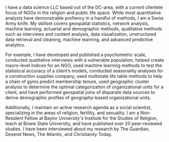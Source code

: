 I have a data science LLC based out of the DC-area, with a current clientele focus of NGOs in the religion and public life space. While most quantitative analysts have demonstrable profiency in a handful of methods, I am a Swiss Army knife. My skillset covers geospatial statistics, network analysis, machine learning, actuarial and demographic methods, qualitative methods such as interviews and content analysis, data visualization, unstructured data retrieval and cleaning, machine learning, and advanced predictive analytics. 

For example, I have developed and published a psychometric scale, conducted qualitative interviews with a vulnerable population, helped create macro-level indices for an NGO, used machine learning methods to test the statistical accuracy of a client’s models, conducted seasonality analyses for a construction supplies company, used multistate life table methods to help a chain of gyms predict membership tenure, used geographic cluster analysis to determine the optimal categorization of organizational units for a client, and have performed geospatial joins of disparate data sources to derive demographic profiles of geography-based organizational units. 

Additionally, I maintain an active research agenda as a social scientist, specializing in the areas of religion, fertility, and sexuality. I am a Non-Resident Fellow at Baylor University's Institute for the Studies of Religion, teach at Bowie State University, and have published over 20 peer-reviewed studies. I have been interviewed about my research by The Guardian, Deseret News, The Atlantic, and Christianity Today. 

